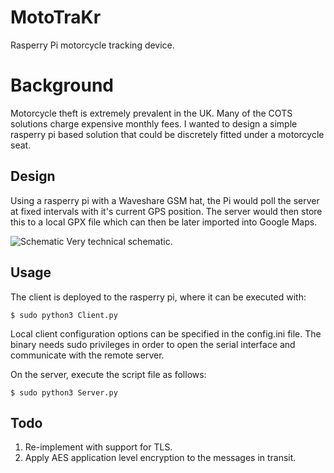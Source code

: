 # MotoTraKr
Rasperry Pi motorcycle tracking device. 


Background
=========

Motorcycle theft is extremely prevalent in the UK. Many of the COTS solutions charge expensive monthly fees. I wanted to design a simple rasperry pi based solution that could be discretely fitted under a motorcycle seat.

Design
---------

Using a rasperry pi with a Waveshare GSM hat, the Pi would poll the server at fixed intervals with it's current GPS position. 
The server would then store this to a local GPX file which can then be later imported into Google Maps.



![Schematic](https://user-images.githubusercontent.com/83759501/154311723-29a23d08-4ab9-4224-9dd2-59c3810718f7.jpg)
Very technical schematic.

Usage
---------

The client is deployed to the rasperry pi, where it can be executed with:

```
$ sudo python3 Client.py
```

Local client configuration options can be specified in the config.ini file. The binary needs sudo privileges in order to open 
the serial interface and communicate with the remote server. 

On the server, execute the script file as follows:

```
$ sudo python3 Server.py
```

Todo 
--------

1. Re-implement with support for TLS.
2. Apply AES application level encryption to the messages in transit.
